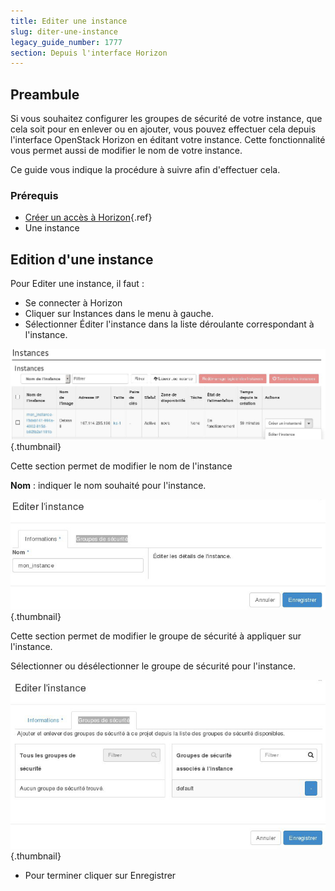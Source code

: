 ```yaml
---
title: Editer une instance
slug: diter-une-instance
legacy_guide_number: 1777
section: Depuis l'interface Horizon
---
```



## Preambule
Si vous souhaitez configurer les groupes de sécurité de votre instance, que cela soit pour en enlever ou en ajouter, vous pouvez effectuer cela depuis l'interface OpenStack Horizon en éditant votre instance. Cette fonctionnalité vous permet aussi de modifier le nom de votre instance.

Ce guide vous indique la procédure à suivre afin d'effectuer cela.


### Prérequis
- [Créer un accès à Horizon]({legacy}1773){.ref}
- Une instance


## Edition d'une instance
Pour Editer une instance, il faut :

- Se connecter à Horizon
- Cliquer sur Instances dans le menu à gauche.
- Sélectionner Éditer l'instance dans la liste déroulante correspondant à l'instance.


![public-cloud](images/2647.png){.thumbnail}

Cette section permet de modifier le nom de l'instance

**Nom**  : indiquer le nom souhaité pour l'instance.


![public-cloud](images/2649.png){.thumbnail}

Cette section permet de modifier le groupe de sécurité à appliquer sur l'instance.

Sélectionner ou désélectionner le groupe de sécurité pour l'instance.


![public-cloud](images/2648.png){.thumbnail}

- Pour terminer cliquer sur Enregistrer
